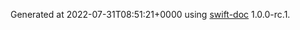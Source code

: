 Generated at 2022-07-31T08:51:21+0000 using [swift-doc](https://github.com/SwiftDocOrg/swift-doc) 1.0.0-rc.1.
